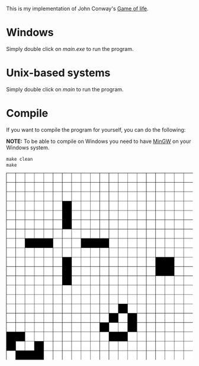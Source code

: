 This is my implementation of John Conway's [Game of life](https://en.wikipedia.org/wiki/Conway%27s_Game_of_Life).

# Windows

Simply double click on *main.exe* to run the program.

# Unix-based systems

Simply double click on *main* to run the program.

# Compile

If you want to compile the program for yourself, you can do the following:

**NOTE:** To be able to compile on Windows you need to have [MinGW](https://osdn.net/projects/mingw/releases/)
on your Windows system.

```
make clean
make
```

![Output](https://github.com/chitramdasgupta/Game-of-Life/blob/main/output.gif?raw=true "Output")
